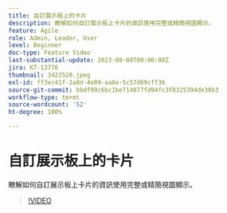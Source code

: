 ```yaml
---
title: 自訂展示板上的卡片
description: 瞭解如何自訂展示板上卡片的資訊使用完整或精簡視圖顯示。
feature: Agile
role: Admin, Leader, User
level: Beginner
doc-type: Feature Video
last-substantial-update: 2023-08-08T00:00:00Z
jira: KT-13776
thumbnail: 3422520.jpeg
exl-id: ff3ec41f-2a8d-4e09-aa8e-5c57d69cff36
source-git-commit: bbdf99c6bc1be714077fd94fc3f8325394de36b3
workflow-type: tm+mt
source-wordcount: '52'
ht-degree: 100%

---
```


# 自訂展示板上的卡片

瞭解如何自訂展示板上卡片的資訊使用完整或精簡視圖顯示。

>[!VIDEO](https://video.tv.adobe.com/v/3422520/?quality=12&learn=on&enablevpops=1)

